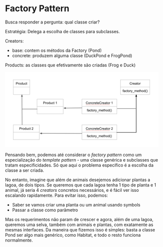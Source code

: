 # Factory Pattern

Busca responder a pergunta: qual classe criar?

Estratégia: Delega a escolha de classes para subclasses.

Creators:
- base: contem os métodos da Factory (Pond)
- concrete: produzem alguma classe (DuckPond e FrogPond)

Products: as classes que efetivamente são criadas (Frog e Duck)

![Factory Pattern UML](./factory-pattern-uml.png)

Pensando bem, podemos até considerar o *factory pattern* como um especialização do *template pattern* - uma classe genérica e subclasses que tratam especificidades. Só que aqui o problema específico é a escolha da classe a ser criada.

No entanto, imagine que além de animais desejemos adicionar plantas a lagoa, de dois tipos. Se queremos que cada lagoa tenha 1 tipo de planta e 1 animal, já seria 4 *creators* concretos necessários, e é fácil ver isso escalando rapidamente. Para evitar isso, podemos:
- Saber se vamos criar uma planta ou um animal usando symbols
- Passar a classe como parâmetro

Mas os requerimentos não param de crescer e agora, além de uma lagoa, queremos uma selva, também com animais e plantas, com exatamente as mesmas interfaces. Da maneira que fizemos isso é simples: basta a classe Pond ser algo mais genérico, como Habitat, e todo o resto funciona normalmente.
